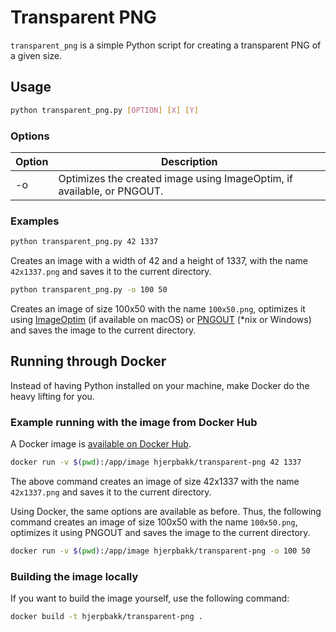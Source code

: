 # Transparent PNG

`transparent_png` is a simple Python script for creating a transparent PNG of a given size.

## Usage

```bash
python transparent_png.py [OPTION] [X] [Y]
```

### Options

| Option | Description                                                            |
|--------|------------------------------------------------------------------------|
| -o     | Optimizes the created image using ImageOptim, if available, or PNGOUT. |

### Examples

```bash
python transparent_png.py 42 1337
```

Creates an image with a width of 42 and a height of 1337, with the name `42x1337.png` and saves it to the current directory.

```bash
python transparent_png.py -o 100 50
```

Creates an image of size 100x50 with the name `100x50.png`, optimizes it using [ImageOptim](https://imageoptim.com/mac) (if available on macOS) or [PNGOUT](http://www.jonof.id.au/kenutils) (*nix or Windows) and saves the image to the current directory.

## Running through Docker

Instead of having Python installed on your machine, make Docker do the heavy lifting for you.

### Example running with the image from Docker Hub

A Docker image is [available on Docker Hub](https://hub.docker.com/r/hjerpbakk/transparent-png).

```bash
docker run -v $(pwd):/app/image hjerpbakk/transparent-png 42 1337
```

The above command creates an image of size 42x1337 with the name `42x1337.png` and saves it to the current directory.

Using Docker, the same options are available as before. Thus, the following command creates an image of size 100x50 with the name `100x50.png`, optimizes it using PNGOUT and saves the image to the current directory.

```bash
docker run -v $(pwd):/app/image hjerpbakk/transparent-png -o 100 50
```

### Building the image locally

If you want to build the image yourself, use the following command:

```bash
docker build -t hjerpbakk/transparent-png .
```